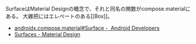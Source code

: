 SurfaceはMaterial Designの概念で、それと同名の関数がcompose.materialにある。
大雑把にはエレベートのある[[Box]]。

- [androidx.compose.material#Surface -  Android Developers](https://developer.android.com/reference/kotlin/androidx/compose/material/package-summary#Surface(androidx.compose.ui.Modifier,androidx.compose.ui.graphics.Shape,androidx.compose.ui.graphics.Color,androidx.compose.ui.graphics.Color,androidx.compose.foundation.BorderStroke,androidx.compose.ui.unit.Dp,kotlin.Function0))
- [Surfaces - Material Design](https://material.io/design/environment/surfaces.html#material-environment)